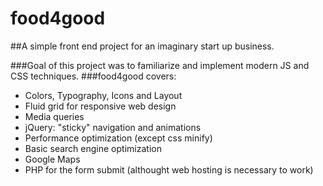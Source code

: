 # food4good

##A simple front end project for an imaginary start up business.

###Goal of this project was to familiarize and implement modern JS and CSS techniques.
###food4good covers:

* Colors, Typography, Icons and Layout
* Fluid grid for responsive web design
* Media queries
* jQuery: "sticky" navigation and animations
* Performance optimization (except css minify)
* Basic search engine optimization
* Google Maps
* PHP for the form submit (althought web hosting is necessary to work)
